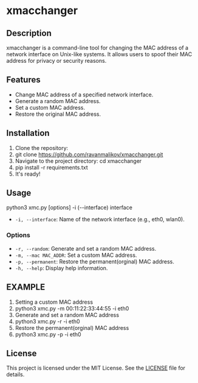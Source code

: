 # xmacchanger

## Description
xmacchanger is a command-line tool for changing the MAC address of a network interface on Unix-like systems. It allows users to spoof their MAC address for privacy or security reasons.

## Features
- Change MAC address of a specified network interface.
- Generate a random MAC address.
- Set a custom MAC address.
- Restore the original MAC address.

## Installation
1. Clone the repository:
2. git clone https://github.com/ravanmalikov/xmacchanger.git
3. Navigate to the project directory:
   cd xmacchanger
4. pip install -r requirements.txt
5. It's ready!
## Usage
python3 xmc.py [options]  -i (--interface) interface
- `-i, --interface`: Name of the network interface (e.g., eth0, wlan0).

### Options
- `-r, --random`: Generate and set a random MAC address.
- `-m, --mac MAC_ADDR`: Set a custom MAC address.
- `-p, --permanent`: Restore the permanent(orginal) MAC address.
- `-h, --help`: Display help information.


## EXAMPLE
1. Setting a custom MAC address
2. python3 xmc.py -m 00:11:22:33:44:55 -i eth0
3. Generate and set a random MAC address
4. python3 xmc.py -r  -i eth0
5. Restore the permanent(orginal) MAC address
6. python3 xmc.py -p  -i eth0

## License
This project is licensed under the MIT License. See the [LICENSE](LICENSE) file for details.
